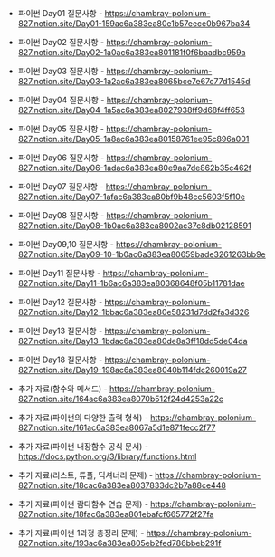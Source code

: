- 파이썬 Day01 질문사항 - https://chambray-polonium-827.notion.site/Day01-159ac6a383ea80e1b57eece0b967ba34 <br>
- 파이썬 Day02 질문사항 - https://chambray-polonium-827.notion.site/Day02-1a0ac6a383ea801181f0f6baadbc959a <br>
- 파이썬 Day03 질문사항 - https://chambray-polonium-827.notion.site/Day03-1a2ac6a383ea8065bce7e67c77d1545d <br>
- 파이썬 Day04 질문사항 - https://chambray-polonium-827.notion.site/Day04-1a5ac6a383ea8027938ff9d68f4ff653 <br>
- 파이썬 Day05 질문사항 - https://chambray-polonium-827.notion.site/Day05-1a8ac6a383ea80158761ee95c896a001 <br>
- 파이썬 Day06 질문사항 - https://chambray-polonium-827.notion.site/Day06-1adac6a383ea80e9aa7de862b35c462f <br>
- 파이썬 Day07 질문사항 - https://chambray-polonium-827.notion.site/Day07-1afac6a383ea80bf9b48cc5603f5f10e <br>
- 파이썬 Day08 질문사항 - https://chambray-polonium-827.notion.site/Day08-1b0ac6a383ea8002ac37c8db02128591 <br>
- 파이썬 Day09,10 질문사항 - https://chambray-polonium-827.notion.site/Day09-10-1b0ac6a383ea80659bade3261263bb9e <br>
- 파이썬 Day11 질문사항 - https://chambray-polonium-827.notion.site/Day11-1b6ac6a383ea80368648f05b11781dae <br>
- 파이썬 Day12 질문사항 - https://chambray-polonium-827.notion.site/Day12-1bbac6a383ea80e58231d7dd2fa3d326 <br>
- 파이썬 Day13 질문사항 - https://chambray-polonium-827.notion.site/Day13-1bdac6a383ea80de8a3ff18dd5de04da <br>
- 파이썬 Day18 질문사항 - https://chambray-polonium-827.notion.site/Day19-198ac6a383ea8040b114fdc260019a27 <br>


- 추가 자료(함수와 메서드) - https://chambray-polonium-827.notion.site/164ac6a383ea8070b512f24d4253a22c <br>
- 추가 자료(파이썬의 다양한 출력 형식) - https://chambray-polonium-827.notion.site/161ac6a383ea8067a5d1e871fecc2f77 <br>
- 추가 자료(파이썬 내장함수 공식 문서) - https://docs.python.org/3/library/functions.html <br>
- 추가 자료(리스트, 튜플, 딕셔너리 문제) - https://chambray-polonium-827.notion.site/18cac6a383ea8037833dc2b7a88ce448 <br>
- 추가 자료(파이썬 람다함수 연습 문제) - https://chambray-polonium-827.notion.site/18fac6a383ea801ebafcf665772f27fa <br>
- 추가 자료(파이썬 1과정 총정리 문제) - https://chambray-polonium-827.notion.site/193ac6a383ea805eb2fed786bbeb291f <br>